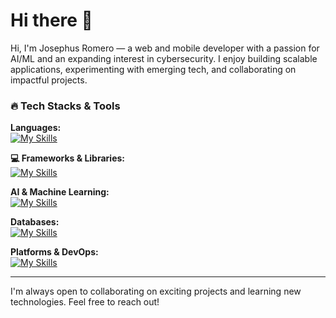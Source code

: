 # Hi there 👋  
Hi, I'm Josephus Romero — a web and mobile developer with a passion for AI/ML and an expanding interest in cybersecurity. I enjoy building scalable applications, experimenting with emerging tech, and collaborating on impactful projects.

### 🔥 Tech Stacks & Tools

**Languages:**  
[![My Skills](https://skillicons.dev/icons?i=py,js,java,ts)](https://skillicons.dev)  

**💻 Frameworks & Libraries:**  
[![My Skills](https://skillicons.dev/icons?i=django,flask,react,vue,bootstrap,tailwind)](https://skillicons.dev)  

**AI & Machine Learning:**  
[![My Skills](https://skillicons.dev/icons?i=tensorflow,pytorch,sklearn,opencv)](https://skillicons.dev)  

**Databases:**  
[![My Skills](https://skillicons.dev/icons?i=mongodb,mysql,sqlite)](https://skillicons.dev)  

**Platforms & DevOps:**  
[![My Skills](https://skillicons.dev/icons?i=github,git,gitlab,heroku,docker)](https://skillicons.dev)  


---
<!--
### 📊 Most Used Languages

[![Top Langs](https://github-readme-stats.vercel.app/api/top-langs/?username=Raiden876&layout=compact&theme=tokyonight)](https://github.com/Raiden876)

-->


I'm always open to collaborating on exciting projects and learning new technologies. Feel free to reach out!


<!--
**Raiden876/Raiden876** is a ✨ _special_ ✨ repository because its `README.md` (this file) appears on your GitHub profile.

Here are some ideas to get you started:

- 🔭 I’m currently working on ...
- 🌱 I’m currently learning ...
- 👯 I’m looking to collaborate on ...
- 🤔 I’m looking for help with ...
- 💬 Ask me about ...
- 📫 How to reach me: ...
- 😄 Pronouns: ...
- ⚡ Fun fact: ...
-->
